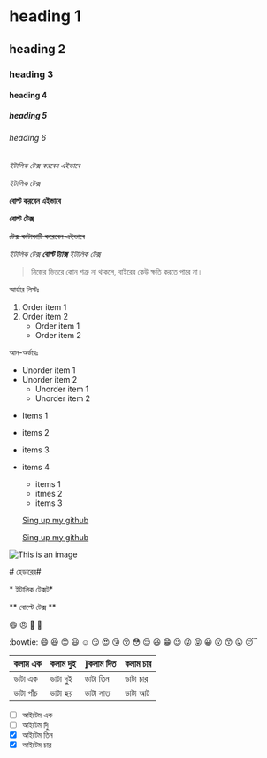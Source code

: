 # heading 1
## heading 2
### heading 3
#### heading 4
##### heading 5
###### heading 6

*ইটালিক টেক্স করবেন এইভাবে*

_ইটালিক টেক্স_

**বোল্ট করবেন এইভাবে**

__বোল্ট টেক্স__

~~টেক্স কাটাকাটি করেবেন এইভাবে~~

*ইটালিক টেক্স **বোল্ট ট্যাক্স** ইটালিক টেক্স*


> নিজের ভিতরে কোন শত্রু না থাকলে, বাইরের কেউ ক্ষতি করতে পারে না।

আর্ডার লিস্টঃ
1. Order item 1
2. Order item 2
   * Order item 1
   * Order item 2
   
আন-অর্ডারঃ
* Unorder item 1
* Unorder item 2
  * Unorder item 1
  * Unorder item 2
- Items 1
- items 2
- items 3
- items 4
  - items 1
  - itmes 2
  - items 3
  
  [Sing up my github](https://github.com/salahuddinjony)
  
  
  [Sing up my github](https://github.com/salahuddinjon,"with.me")
  
  
![This is an image](http://mikemclin.net/mmwp/wp-content/uploads/2013/03/markdown-syntax-laguage.png)


\# হেডারের\#

\* ইটালিক টেক্সট\*

\** বোল্টে টেক্স \**


:smile: :angry: :rocket: :car: 


:bowtie:
:smile:
:laughing:
:blush:
:smiley:
:relaxed:
:smirk:
:heart_eyes:
:kissing_heart:
:kissing_closed_eyes:
:flushed:
:relieved:
:satisfied:
:grin:
:wink:
:stuck_out_tongue_winking_eye:
:stuck_out_tongue_closed_eyes:
:grinning:
:kissing:
:kissing_smiling_eyes:
:stuck_out_tongue:
:sleeping:

কলাম এক | কলাম দুই | ]কলাম দিত | কলাম চার
------------ | ------------ | ------------ | ------------
ডাটা এক | ডাটা দুই | ডাটা তিন | ডাটা চার
ডাটা পাঁচ | ডাটা ছয় | ডাটা সাত | ডাটা আট


- [ ] আইটেম এক
- [ ] আইটেম দুি
- [x] আইটেম তিন
- [x] আইটেম চার
